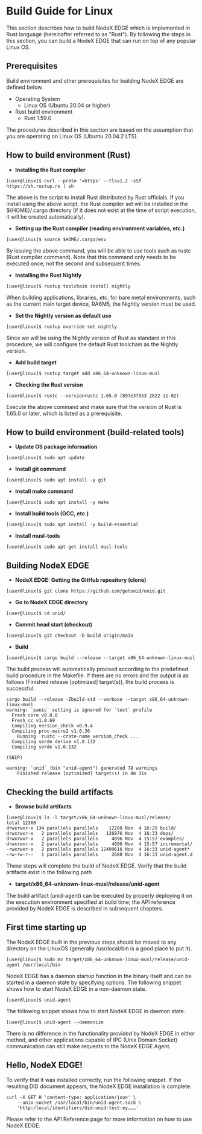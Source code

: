 # Build Guide for Linux

This section describes how to build NodeX EDGE which is implemented in Rust language (hereinafter referred to as "Rust").  By following the steps in this section, you can build a NodeX EDGE that can run on top of any popular Linux OS.

## Prerequisites

Build environment and other prerequisites for building NodeX EDGE are defined below.

- Operating System
  - Linux OS (Ubuntu 20.04 or higher)
- Rust build environment
  - Rust 1.59.0

The procedures described in this section are based on the assumption that you are operating on Linux OS (Ubuntu 20.04.2 LTS).

## How to build environment (Rust)

- **Installing the Rust compiler**

```
[user@linux]$ curl --proto '=https' --tlsv1.2 -sSf https://sh.rustup.rs | sh
```

The above is the script to install Rust distributed by Rust officials. If you install using the above script, the Rust compiler set will be installed in the ${HOME}/.cargo directory (if it does not exist at the time of script execution, it will be created automatically).

- **Setting up the Rust compiler (reading environment variables, etc.)**

```
[user@linux]$ source $HOME/.cargo/env
```

By issuing the above command, you will be able to use tools such as rustc (Rust compiler command). Note that this command only needs to be executed once, not the second and subsequent times.

- **Installing the Rust Nightly**

```
[user@linux]$ rustup toolchain install nightly
```

When building applications, libraries, etc. for bare metal environments, such as the current main target device, RA6M5, the Nightly version must be used.

- **Set the Nightly version as default use**

```
[user@linux]$ rustup override set nightly
```

Since we will be using the Nightly version of Rust as standard in this procedure, we will configure the default Rust toolchain as the Nightly version.

- **Add build target**

```
[user@linux]$ rustup target add x86_64-unknown-linux-musl
```

- **Checking the Rust version**

```
[user@linux]$ rustc --versionrustc 1.65.0 (897e37553 2022-11-02)
```

Execute the above command and make sure that the version of Rust is 1.65.0 or later, which is listed as a prerequisite.

## How to build environment (build-related tools)

- **Update OS package information**

```
[user@linux]$ sudo apt update
```

- **Install git command**

```
[user@linux]$ sudo apt install -y git
```

- **Install make command**

```
[user@linux]$ sudo apt install -y make
```

- **Install build tools (GCC, etc.)**

```
[user@linux]$ sudo apt install -y build-essential
```

- **Install musl-tools**

```
[user@linux]$ sudo apt-get install musl-tools
```

## Building NodeX EDGE

- **NodeX EDGE: Getting the GitHub repository (clone)**

```
[user@linux]$ git clone https://github.com/getunid/unid.git
```

- **Go to NodeX EDGE directory**

```
[user@linux]$ cd unid/
```

- **Commit head start (checkout)**

```
[user@linux]$ git checkout -b build origin/main
```

- **Build**

```
[user@linux]$ cargo build --release --target x86_64-unknown-linux-musl
```

The build process will automatically proceed according to the predefined build procedure in the Makefile. If there are no errors and the output is as follows (Finished release [optimized] target(s)), the build process is successful.

```
cargo build --release -Zbuild-std --verbose --target x86_64-unknown-linux-musl
warning: `panic` setting is ignored for `test` profile
  Fresh core v0.0.0
  Fresh cc v1.0.69
  Compiling version_check v0.9.4
  Compiling proc-macro2 v1.0.36
    Running `rustc --crate-name version_check ...
  Compiling serde_derive v1.0.132
  Compiling serde v1.0.132

(SNIP)

warning: `unid` (bin "unid-agent") generated 78 warnings
    Finished release [optimized] target(s) in 4m 31s
```

## Checking the build artifacts

- **Browse build artifacts**

```
[user@linux]$ ls -l target/x86_64-unknown-linux-musl/release/
total 12360
drwxrwxr-x 134 parallels parallels    12288 Nov  4 16:25 build/
drwxrwxr-x   2 parallels parallels   126976 Nov  4 16:33 deps/
drwxrwxr-x   2 parallels parallels     4096 Nov  4 15:57 examples/
drwxrwxr-x   2 parallels parallels     4096 Nov  4 15:57 incremental/
-rwxrwxr-x   2 parallels parallels 12499616 Nov  4 16:33 unid-agent*
-rw-rw-r--   1 parallels parallels     2688 Nov  4 16:33 unid-agent.d
```

These steps will complete the build of NodeX EDGE. Verify that the build artifacts exist in the following path

- **target/x86_64-unknown-linux-musl/release/unid-agent**

The build artifact (unid-agent) can be executed by properly deploying it on the execution environment specified at build time; the API reference provided by NodeX EDGE is described in subsequent chapters.

## First time starting up

The NodeX EDGE built in the previous steps should be moved to any directory on the LinuxOS (generally /usr/local/bin is a good place to put it).

```
[user@linux]$ sudo mv target/x86_64-unknown-linux-musl/release/unid-agent /usr/local/bin
```

NodeX EDGE has a daemon startup function in the binary itself and can be started in a daemon state by specifying options. The following snippet shows how to start NodeX EDGE in a non-daemon state.

```
[user@linux]$ unid-agent
```

The following snippet shows how to start NodeX EDGE in daemon state.

```
[user@linux]$ unid-agent --daemonize
```

There is no difference in the functionality provided by NodeX EDGE in either method, and other applications capable of IPC (Unix Domain Socket) communication can still make requests to the NodeX EDGE Agent.

## Hello, NodeX EDGE!

To verify that it was installed correctly, run the following snippet. If the resulting DID document appears, the NodeX EDGE installation is complete.

```
curl -X GET H 'content-type: application/json' \
    --unix-socket /usr/local/bin/unid-agent.sock \
    'http:/local/identifiers/did:unid:test:ey………'
```

Please refer to the API Reference page for more information on how to use NodeX EDGE.